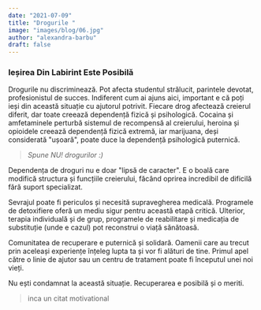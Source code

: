```yaml
---
date: "2021-07-09"
title: "Drogurile "
image: "images/blog/06.jpg"
author: "alexandra-barbu"
draft: false
---
```


### Ieșirea Din Labirint Este Posibilă

Drogurile nu discriminează. Pot afecta studentul strălucit, parintele devotat, profesionistul de succes. Indiferent cum ai ajuns aici, important e că poți ieși din această situație cu ajutorul potrivit.
Fiecare drog afectează creierul diferit, dar toate creează dependență fizică și psihologică. Cocaina și amfetaminele perturbă sistemul de recompensă al creierului, heroina și opioidele creează dependență fizică extremă, iar marijuana, deși considerată "ușoară", poate duce la dependență psihologică puternică.

> <cite>Spune NU! drogurilor :) </cite>

Dependența de droguri nu e doar "lipsă de caracter". E o boală care modifică structura și funcțiile creierului, făcând oprirea incredibil de dificilă fără suport specializat.

Sevrajul poate fi periculos și necesită supravegherea medicală. Programele de detoxifiere oferă un mediu sigur pentru această etapă critică. Ulterior, terapia individuală și de grup, programele de reabilitare și medicația de substituție (unde e cazul) pot reconstrui o viață sănătoasă.

Comunitatea de recuperare e puternică și solidară. Oamenii care au trecut prin aceleași experiențe înțeleg lupta ta și vor fi alături de tine. Primul apel către o linie de ajutor sau un centru de tratament poate fi începutul unei noi vieți.

Nu ești condamnat la această situație. Recuperarea e posibilă și o meriti.

> inca un citat motivational

